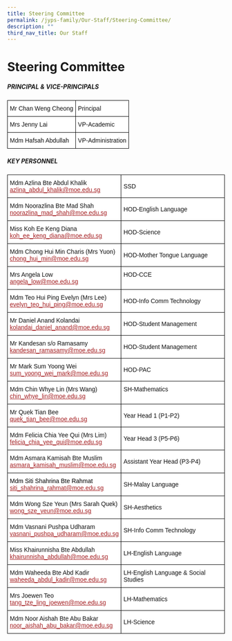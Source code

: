 ```yaml
---
title: Steering Committee
permalink: /jyps-family/Our-Staff/Steering-Committee/
description: ""
third_nav_title: Our Staff
---
```

Steering Committee
==================

##### PRINCIPAL & VICE-PRINCIPALS

<style type="text/css">
.tg  {border-collapse:collapse;border-spacing:0;}
.tg td{border-color:black;border-style:solid;border-width:1px;font-family:Arial, sans-serif;font-size:14px;
  overflow:hidden;padding:10px 5px;word-break:normal;}
.tg th{border-color:black;border-style:solid;border-width:1px;font-family:Arial, sans-serif;font-size:14px;
  font-weight:normal;overflow:hidden;padding:10px 5px;word-break:normal;}
.tg .tg-81wz{background-color:#FFF;color:#111;text-align:left;vertical-align:middle}
</style>
<table class="tg">
<thead>
  <tr>
    <th class="tg-81wz">Mr Chan Weng Cheong</th>
    <th class="tg-81wz">Principal</th>
  </tr>
</thead>
<tbody>
  <tr>
    <td class="tg-81wz">Mrs Jenny Lai</td>
    <td class="tg-81wz">VP-Academic </td>
  </tr>
  <tr>
    <td class="tg-81wz">Mdm Hafsah Abdullah</td>
    <td class="tg-81wz">VP-Administration</td>
  </tr>
</tbody>
</table>


##### KEY PERSONNEL

<style type="text/css">
.tg  {border-collapse:collapse;border-spacing:0;}
.tg td{border-color:black;border-style:solid;border-width:1px;font-family:Arial, sans-serif;font-size:14px;
  overflow:hidden;padding:10px 5px;word-break:normal;}
.tg th{border-color:black;border-style:solid;border-width:1px;font-family:Arial, sans-serif;font-size:14px;
  font-weight:normal;overflow:hidden;padding:10px 5px;word-break:normal;}
.tg .tg-20fz{background-color:#FFF;color:#A52023;text-align:left;vertical-align:top}
.tg .tg-81wz{background-color:#FFF;color:#111;text-align:left;vertical-align:middle}
.tg .tg-3xsd{background-color:#FFF;color:#111;text-align:left;vertical-align:top}
</style>
<table class="tg">
<thead>
  <tr>
    <th class="tg-81wz">Mdm Azlina Bte Abdul Khalik<br><a href="mailto:azlina_abdul_khalik@moe.edu.sg"><span style="text-decoration:underline;color:#A52023">azlina_abdul_khalik@moe.edu.sg</span></a><br></th>
    <th class="tg-81wz">SSD</th>
  </tr>
</thead>
<tbody>
  <tr>
    <td class="tg-81wz">Mdm Noorazlina Bte Mad Shah<br><a href="mailto:noorazlina_mad_shah@moe.edu.sg"><span style="text-decoration:underline;color:#A52023">noorazlina_mad_shah@moe.edu.sg</span></a><br></td>
    <td class="tg-81wz">HOD-English Language</td>
  </tr>
  <tr>
    <td class="tg-81wz">Miss Koh Ee Keng Diana<br><a href="mailto:koh_ee_keng_diana@moe.edu.sg"><span style="text-decoration:underline;color:#A52023">koh_ee_keng_diana@moe.edu.sg</span></a><br></td>
    <td class="tg-81wz">HOD-Science</td>
  </tr>
  <tr>
    <td class="tg-3xsd">Mdm Chong Hui Min Charis (Mrs Yuon)<br><a href="mailto:chong_hui_min@moe.edu.sg"><span style="text-decoration:underline;color:#A52023">chong_hui_min@moe.edu.sg</span></a><br></td>
    <td class="tg-81wz">HOD-Mother Tongue Language</td>
  </tr>
  <tr>
    <td class="tg-81wz">Mrs Angela Low<br><a href="mailto:angela_low@moe.edu.sg"><span style="text-decoration:underline;color:#A52023">angela_low@moe.edu.sg</span></a><br></td>
    <td class="tg-3xsd">HOD-CCE</td>
  </tr>
  <tr>
    <td class="tg-81wz">Mdm Teo Hui Ping Evelyn (Mrs Lee)<br><a href="mailto:evelyn_teo_hui_ping@moe.edu.sg"><span style="text-decoration:underline;color:#A52023">evelyn_teo_hui_ping@moe.edu.sg</span></a><br></td>
    <td class="tg-81wz">HOD-Info Comm Technology</td>
  </tr>
  <tr>
    <td class="tg-81wz">Mr Daniel Anand Kolandai<br><a href="mailto:kolandai_daniel_anand@moe.edu.sg"><span style="text-decoration:underline;color:#A52023">kolandai_daniel_anand@moe.edu.sg</span></a><br></td>
    <td class="tg-81wz">HOD-Student Management </td>
  </tr>
  <tr>
    <td class="tg-81wz">Mr Kandesan s/o Ramasamy<br><a href="mailto:kandesan_ramasamy@moe.edu.sg"><span style="text-decoration:underline;color:#A52023">kandesan_ramasamy@moe.edu.sg</span></a><br></td>
    <td class="tg-81wz">HOD-Student Management</td>
  </tr>
  <tr>
    <td class="tg-3xsd">Mr Mark Sum Yoong Wei<br><a href="mailto:sum_yoong_wei_mark@moe.edu.sg"><span style="text-decoration:underline;color:#A52023">sum_yoong_wei_mark@moe.edu.sg</span></a><br></td>
    <td class="tg-81wz">HOD-PAC </td>
  </tr>
  <tr>
    <td class="tg-3xsd">Mdm Chin Whye Lin (Mrs Wang)<br><a href="mailto:chin_whye_lin@moe.edu.sg"><span style="text-decoration:underline;color:#A52023">chin_whye_lin@moe.edu.sg</span></a><br></td>
    <td class="tg-3xsd">SH-Mathematics<br></td>
  </tr>
  <tr>
    <td class="tg-81wz">Mr Quek Tian Bee<br><a href="mailto:quek_tian_bee@moe.edu.sg"><span style="text-decoration:underline;color:#A52023">quek_tian_bee@moe.edu.sg</span></a><br></td>
    <td class="tg-81wz">Year Head 1 (P1-P2) </td>
  </tr>
  <tr>
    <td class="tg-81wz">Mdm Felicia Chia Yee Qui (Mrs Lim)<br><a href="mailto:felicia_chia_yee_qui@moe.edu.sg"><span style="text-decoration:underline;color:#A52023">felicia_chia_yee_qui@moe.edu.sg</span></a><br></td>
    <td class="tg-81wz">Year Head 3 (P5-P6) <br></td>
  </tr>
  <tr>
    <td class="tg-81wz">Mdm Asmara Kamisah Bte Muslim <br><a href="mailto:asmara_kamisah_muslim@moe.edu.sg"><span style="text-decoration:underline;color:#A52023">asmara_kamisah_muslim@moe.edu.sg</span></a><br></td>
    <td class="tg-81wz">Assistant Year Head  (P3-P4)</td>
  </tr>
  <tr>
    <td class="tg-20fz"><span style="color:#000">Mdm Siti Shahrina Bte Rahmat</span><br><a href="mailto:siti_shahrina_rahmat@moe.edu.sg" target="_blank" rel="noopener noreferrer"><span style="text-decoration:underline;color:#A52023">siti_shahrina_rahmat@moe.edu.sg</span></a><span style="text-decoration:underline"> </span></td>
    <td class="tg-81wz">SH-Malay Language </td>
  </tr>
  <tr>
    <td class="tg-81wz">Mdm Wong Sze Yeun (Mrs Sarah Quek)<br><a href="mailto:wong_sze_yeun@moe.edu.sg"><span style="text-decoration:underline;color:#A52023">wong_sze_yeun@moe.edu.sg</span></a><br></td>
    <td class="tg-81wz">SH-Aesthetics<br></td>
  </tr>
  <tr>
    <td class="tg-81wz">Mdm Vasnani Pushpa Udharam<br><a href="mailto:vasnani_pushpa_udharam@moe.edu.sg"><span style="text-decoration:underline;color:#A52023">vasnani_pushpa_udharam@moe.edu.sg</span></a><br></td>
    <td class="tg-81wz">SH-Info Comm Technology </td>
  </tr>
  <tr>
    <td class="tg-81wz">Miss Khairunnisha Bte Abdullah<br><a href="mailto:khairunnisha_abdullah@moe.edu.sg"><span style="text-decoration:underline;color:#A52023">khairunnisha_abdullah@moe.edu.sg</span></a><br></td>
    <td class="tg-81wz">LH-English Language </td>
  </tr>
  <tr>
    <td class="tg-81wz">Mdm Waheeda Bte Abd Kadir<br><a href="mailto:waheeda_abdul_kadir@moe.edu.sg"><span style="text-decoration:underline;color:#A52023">waheeda_abdul_kadir@moe.edu.sg</span></a><br></td>
    <td class="tg-81wz">LH-English Language &amp; Social Studies </td>
  </tr>
  <tr>
    <td class="tg-81wz">Mrs Joewen Teo<br><a href="mailto:tang_tze_ling_joewen@moe.edu.sg"><span style="text-decoration:underline;color:#A52023">tang_tze_ling_joewen@moe.edu.sg</span></a> <br></td>
    <td class="tg-81wz">LH-Mathematics </td>
  </tr>
  <tr>
    <td class="tg-81wz">Mdm Noor Aishah Bte Abu Bakar<br><a href="mailto:noor_aishah_abu_bakar@moe.edu.sg"><span style="text-decoration:underline;color:#A52023">noor_aishah_abu_bakar@moe.edu.sg</span></a><br></td>
    <td class="tg-81wz">LH-Science </td>
  </tr>
</tbody>
</table>